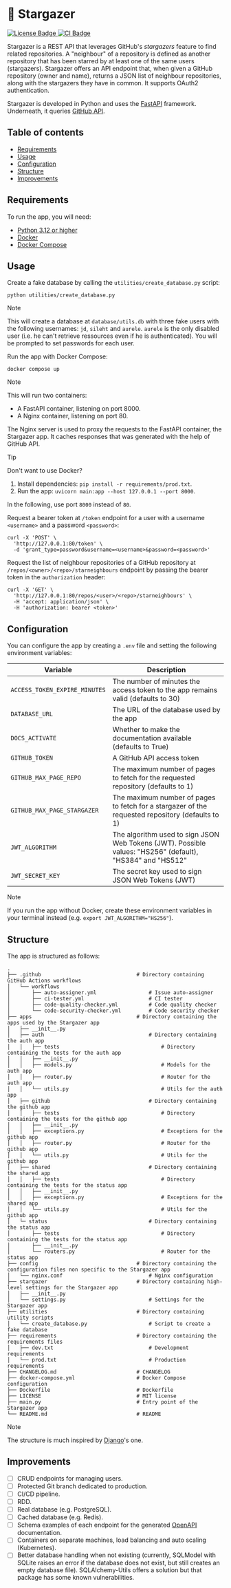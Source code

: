 # 💫 Stargazer

<p align="left">
  <a href="https://github.com/pabroux/stargazer/blob/master/LICENSE">
    <picture>
      <img src="https://img.shields.io/badge/License-MIT-green" alt="License Badge">
    </picture>
  </a>
  <a href="https://github.com/pabroux/stargazer/actions/workflows/ci.yml">
    <picture>
      <img src="https://github.com/pabroux/stargazer/actions/workflows/ci.yml/badge.svg" alt="CI Badge">
    </picture>
  </a>
</p>

Stargazer is a REST API that leverages GitHub's _stargazers_ feature to find related repositories. A "neighbour" of a repository is defined as another repository that has been starred by at least one of the same users (stargazers).
Stargazer offers an API endpoint that, when given a GitHub repository (owner and name), returns a JSON list of neighbour repositories, along with the stargazers they have in common. It supports OAuth2 authentication.

Stargazer is developed in Python and uses the [FastAPI](https://fastapi.tiangolo.com/) framework. Underneath, it queries [GitHub API](https://docs.github.com/en/rest).

## Table of contents

- [Requirements](#requirements)
- [Usage](#usage)
- [Configuration](#configuration)
- [Structure](#structure)
- [Improvements](#improvements)

## Requirements

To run the app, you will need:

- [Python 3.12 or higher](https://www.python.org/downloads/)
- [Docker](https://docs.docker.com/get-docker/)
- [Docker Compose](https://docs.docker.com/compose/install/)

## Usage

Create a fake database by calling the `utilities/create_database.py` script:

```shell
python utilities/create_database.py
```

> [!NOTE]
> This will create a database at `database/utils.db` with three fake users with the following usernames: `jd`, `sileht` and `aurele`. `aurele` is the only disabled user (i.e. he can't retrieve ressources even if he is authenticated). You will be prompted to set passwords for each user.

Run the app with Docker Compose:

```shell
docker compose up
```

> [!NOTE]
> This will run two containers:
>
> - A FastAPI container, listening on port 8000.
> - A Nginx container, listening on port 80.
>
> The Nginx server is used to proxy the requests to the FastAPI container, the Stargazer app. It caches responses that was generated with the help of GitHub API.

> [!TIP]
> Don't want to use Docker?
>
> 1. Install dependencies: `pip install -r requirements/prod.txt`.
> 2. Run the app: `uvicorn main:app --host 127.0.0.1 --port 8000`.
>
> In the following, use port `8000` instead of `80`.

Request a bearer token at `/token` endpoint for a user with a username `<username>` and a password `<password>`:

```shell
curl -X 'POST' \
  'http://127.0.0.1:80/token' \
  -d 'grant_type=password&username=<username>&password=<password>'
```

Request the list of neighbour repositories of a GitHub repository at `/repos/<owner>/<repo>/starneighbours` endpoint by passing the bearer token in the `authorization` header:

```shell
curl -X 'GET' \
  'http://127.0.0.1:80/repos/<user>/<repo>/starneighbours' \
  -H 'accept: application/json' \
  -H 'authorization: bearer <token>'
```

## Configuration

You can configure the app by creating a `.env` file and setting the following environment variables:

| Variable                      | Description                                                                                               |
| ----------------------------- | --------------------------------------------------------------------------------------------------------- |
| `ACCESS_TOKEN_EXPIRE_MINUTES` | The number of minutes the access token to the app remains valid (defaults to 30)                          |
| `DATABASE_URL`                | The URL of the database used by the app                                                                   |
| `DOCS_ACTIVATE`               | Whether to make the documentation available (defaults to True)                                            |
| `GITHUB_TOKEN`                | A GitHub API access token                                                                                 |
| `GITHUB_MAX_PAGE_REPO`        | The maximum number of pages to fetch for the requested repository (defaults to 1)                         |
| `GITHUB_MAX_PAGE_STARGAZER`   | The maximum number of pages to fetch for a stargazer of the requested repository (defaults to 1)          |
| `JWT_ALGORITHM`               | The algorithm used to sign JSON Web Tokens (JWT). Possible values: "HS256" (default), "HS384" and "HS512" |
| `JWT_SECRET_KEY`              | The secret key used to sign JSON Web Tokens (JWT)                                                         |

> [!NOTE]
> If you run the app without Docker, create these environment variables in your terminal instead (e.g. `export JWT_ALGORITHM="HS256"`).

## Structure

The app is structured as follows:

```text
.
├── .github                               # Directory containing GitHub Actions workflows
│   └── workflows
│       ├── auto-assigner.yml                 # Issue auto-assigner
│       ├── ci-tester.yml                     # CI tester
│       ├── code-quality-checker.yml          # Code quality checker
│       └── code-security-checker.yml         # Code security checker
├── apps                                  # Directory containing the apps used by the Stargazer app
│   ├── __init__.py
│   ├── auth                                  # Directory containing the auth app
│   │   ├── tests                                 # Directory containing the tests for the auth app
│   │   ├── __init__.py
│   │   ├── models.py                             # Models for the auth app
│   │   ├── router.py                             # Router for the auth app
│   │   └── utils.py                              # Utils for the auth app
│   ├── github                                # Directory containing the github app
│   │   ├── tests                                 # Directory containing the tests for the github app
│   │   ├── __init__.py
│   │   ├── exceptions.py                         # Exceptions for the github app
│   │   ├── router.py                             # Router for the github app
│   │   └── utils.py                              # Utils for the github app
│   ├── shared                                # Directory containing the shared app
│   │   ├── tests                                 # Directory containing the tests for the status app
│   │   ├── __init__.py
│   │   ├── exceptions.py                         # Exceptions for the shared app
│   │   └── utils.py                              # Utils for the github app
│   └─ status                                 # Directory containing the status app
│       ├── tests                                 # Directory containing the tests for the status app
│       ├── __init__.py
│       └── routers.py                            # Router for the status app
├── config                                # Directory containing the configuration files non specific to the Stargazer app
│   └── nginx.conf                            # Nginx configuration
├── stargazer                             # Directory containing high-level settings for the Stargazer app
│   ├── __init__.py
│   └── settings.py                           # Settings for the Stargazer app
├── utilities                             # Directory containing utility scripts
│   └── create_database.py                    # Script to create a fake database
├── requirements                          # Directory containing the requirements files
│   ├── dev.txt                               # Development requirements
│   └── prod.txt                              # Production requirements
├── CHANGELOG.md                          # CHANGELOG
├── docker-compose.yml                    # Docker Compose configuration
├── Dockerfile                            # Dockerfile
├── LICENSE                               # MIT license
├── main.py                               # Entry point of the Stargazer app
└── README.md                             # README
```

> [!NOTE]
> The structure is much inspired by [Django](https://www.djangoproject.com)'s one.

## Improvements

- [ ] CRUD endpoints for managing users.
- [ ] Protected Git branch dedicated to production.
- [ ] CI/CD pipeline.
- [ ] RDD.
- [ ] Real database (e.g. PostgreSQL).
- [ ] Cached database (e.g. Redis).
- [ ] Schema examples of each endpoint for the generated [OpenAPI](https://www.openapis.org) documentation.
- [ ] Containers on separate machines, load balancing and auto scaling (Kubernetes).
- [ ] Better database handling when not existing (currently, SQLModel with SQLite raises an error if the database does not exist, but still creates an empty database file). SQLAlchemy-Utils offers a solution but that package has some known vulnerabilities.
